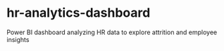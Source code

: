 # hr-analytics-dashboard
Power BI dashboard analyzing HR data to explore attrition and employee insights
